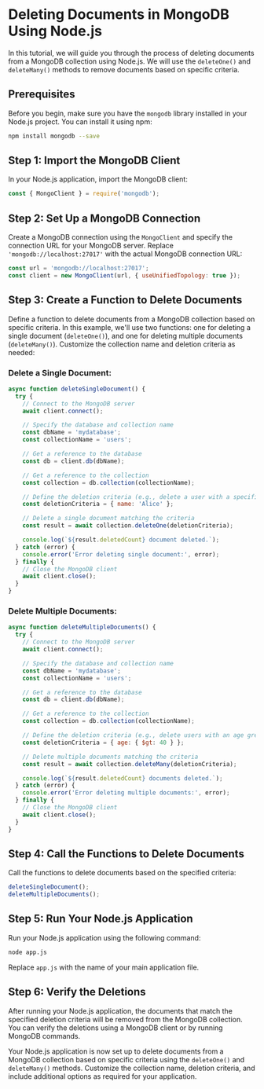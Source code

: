 # Deleting Documents in MongoDB Using Node.js

In this tutorial, we will guide you through the process of deleting documents from a MongoDB collection using Node.js. We will use the `deleteOne()` and `deleteMany()` methods to remove documents based on specific criteria.

## Prerequisites

Before you begin, make sure you have the `mongodb` library installed in your Node.js project. You can install it using npm:

```bash
npm install mongodb --save
```

## Step 1: Import the MongoDB Client

In your Node.js application, import the MongoDB client:

```javascript
const { MongoClient } = require('mongodb');
```

## Step 2: Set Up a MongoDB Connection

Create a MongoDB connection using the `MongoClient` and specify the connection URL for your MongoDB server. Replace `'mongodb://localhost:27017'` with the actual MongoDB connection URL:

```javascript
const url = 'mongodb://localhost:27017';
const client = new MongoClient(url, { useUnifiedTopology: true });
```

## Step 3: Create a Function to Delete Documents

Define a function to delete documents from a MongoDB collection based on specific criteria. In this example, we'll use two functions: one for deleting a single document (`deleteOne()`), and one for deleting multiple documents (`deleteMany()`). Customize the collection name and deletion criteria as needed:

### Delete a Single Document:

```javascript
async function deleteSingleDocument() {
  try {
    // Connect to the MongoDB server
    await client.connect();

    // Specify the database and collection name
    const dbName = 'mydatabase';
    const collectionName = 'users';

    // Get a reference to the database
    const db = client.db(dbName);

    // Get a reference to the collection
    const collection = db.collection(collectionName);

    // Define the deletion criteria (e.g., delete a user with a specific name)
    const deletionCriteria = { name: 'Alice' };

    // Delete a single document matching the criteria
    const result = await collection.deleteOne(deletionCriteria);

    console.log(`${result.deletedCount} document deleted.`);
  } catch (error) {
    console.error('Error deleting single document:', error);
  } finally {
    // Close the MongoDB client
    await client.close();
  }
}
```

### Delete Multiple Documents:

```javascript
async function deleteMultipleDocuments() {
  try {
    // Connect to the MongoDB server
    await client.connect();

    // Specify the database and collection name
    const dbName = 'mydatabase';
    const collectionName = 'users';

    // Get a reference to the database
    const db = client.db(dbName);

    // Get a reference to the collection
    const collection = db.collection(collectionName);

    // Define the deletion criteria (e.g., delete users with an age greater than 40)
    const deletionCriteria = { age: { $gt: 40 } };

    // Delete multiple documents matching the criteria
    const result = await collection.deleteMany(deletionCriteria);

    console.log(`${result.deletedCount} documents deleted.`);
  } catch (error) {
    console.error('Error deleting multiple documents:', error);
  } finally {
    // Close the MongoDB client
    await client.close();
  }
}
```

## Step 4: Call the Functions to Delete Documents

Call the functions to delete documents based on the specified criteria:

```javascript
deleteSingleDocument();
deleteMultipleDocuments();
```

## Step 5: Run Your Node.js Application

Run your Node.js application using the following command:

```bash
node app.js
```

Replace `app.js` with the name of your main application file.

## Step 6: Verify the Deletions

After running your Node.js application, the documents that match the specified deletion criteria will be removed from the MongoDB collection. You can verify the deletions using a MongoDB client or by running MongoDB commands.

Your Node.js application is now set up to delete documents from a MongoDB collection based on specific criteria using the `deleteOne()` and `deleteMany()` methods. Customize the collection name, deletion criteria, and include additional options as required for your application.